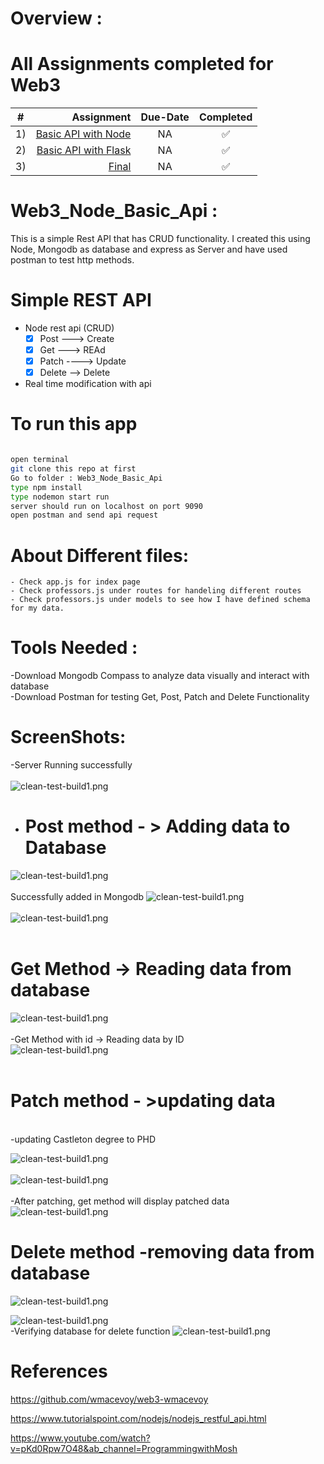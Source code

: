 # Overview :
#  All Assignments completed for Web3

| # | Assignment | Due-Date | Completed |
|:---------:|-----------:|:---------:|:------------:|
| 1)| [Basic API with Node](https://github.com/RupeshPanta/Web3_Node_Basic_Api)  | NA | :white_check_mark: |
| 2) | [Basic API with Flask](https://github.com/RupeshPanta/Web3_Basic_API) | NA | :white_check_mark: |
| 3) | [Final](https://github.com/RupeshPanta/Web3-Final)  | NA| :white_check_mark: |


# Web3_Node_Basic_Api :

This is a simple Rest API that has CRUD functionality. I created this using Node, Mongodb as database and express as Server and have used postman to test http methods.
 

# Simple REST API
- Node rest api (CRUD)
    - [x] Post ---> Create
    - [x] Get  ---> REAd
    - [x] Patch ----> Update
    - [x] Delete --> Delete
- Real time modification with api



# To run this app
``` bash

open terminal
git clone this repo at first
Go to folder : Web3_Node_Basic_Api
type npm install 
type nodemon start run
server should run on localhost on port 9090
open postman and send api request

```
# About Different files:
```
- Check app.js for index page
- Check professors.js under routes for handeling different routes
- Check professors.js under models to see how I have defined schema for my data.
``` 
# Tools Needed :
-Download Mongodb Compass to analyze data visually and interact with database <br>
-Download Postman for testing Get, Post, Patch and Delete Functionality

# ScreenShots: 
-Server Running successfully <br> <br>
![clean-test-build1.png](/screenshots/s.png)<br/> 
- # Post method  - > Adding data to Database
![clean-test-build1.png](/screenshots/1addingram.png)<br/>  <br>
Successfully added in Mongodb
![clean-test-build1.png](/screenshots/2.png)<br/> <br/> 
![clean-test-build1.png](screenshots/3.png)<br/> <br/> 
# Get Method -> Reading data from database
![clean-test-build1.png](screenshots/4.png)<br/> <br/> 
-Get Method with id -> Reading data by ID <br>
![clean-test-build1.png](screenshots/5.png)<br/> <br/> 
# Patch method - >updating data 
<br>
-updating Castleton degree to PHD

![clean-test-build1.png](/screenshots/6.png)<br/> <br/> 
![clean-test-build1.png](screenshots/7.png)<br/> <br/>
-After patching, get method will display patched data
![clean-test-build1.png](screenshots/patched.png)
<br>
# Delete method -removing data from database
![clean-test-build1.png](screenshots/9deletewarren.png)

![clean-test-build1.png](/screenshots/w.png)<br/> 
-Verifying database for delete function
![clean-test-build1.png](/screenshots/z.png)<br/> 

# References
https://github.com/wmacevoy/web3-wmacevoy

https://www.tutorialspoint.com/nodejs/nodejs_restful_api.html

https://www.youtube.com/watch?v=pKd0Rpw7O48&ab_channel=ProgrammingwithMosh

